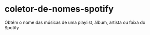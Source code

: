 # coletor-de-nomes-spotify
Obtém o nome das músicas de uma playlist, álbum, artista ou faixa do Spotify
